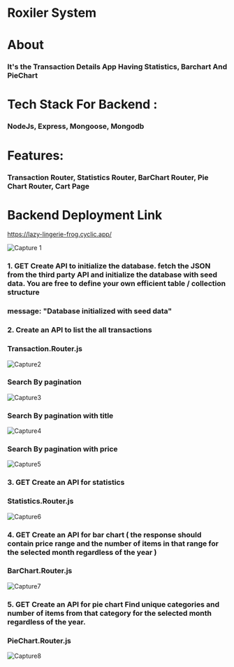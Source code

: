 <h1>Roxiler System</h1>

<h1>About</h1>

<h3> It's the Transaction Details App Having Statistics, Barchart And PieChart</h3>

<h1>Tech Stack For Backend :</h1> <h3>NodeJs, Express, Mongoose, Mongodb </h3>

<h1>Features:</h1> <h3>Transaction Router, Statistics Router, BarChart Router, Pie Chart Router, Cart Page</h3>

<h1>Backend Deployment Link </h1>

https://lazy-lingerie-frog.cyclic.app/


![Capture 1](https://github.com/charchit07/roxiler-system/assets/110049484/f12ac199-bf39-4b06-b0a0-94e842893fc4)

 <h3>1. GET Create API to initialize the database. fetch the JSON from the third party API and
initialize the database with seed data. You are free to define your own efficient table /
collection structure </h3>

<h3> message: "Database initialized with seed data" </h3>


<h3>2. Create an API to list the all transactions </h3>
<h3> Transaction.Router.js</h3>

![Capture2](https://github.com/charchit07/roxiler-system/assets/110049484/eea87848-61b6-44ec-91b9-e85d208565a0)

<h3>Search By pagination </h3>

![Capture3](https://github.com/charchit07/roxiler-system/assets/110049484/01505911-8b5b-4598-8a39-0036181377b4)

<h3>Search By pagination with title  </h3>

![Capture4](https://github.com/charchit07/roxiler-system/assets/110049484/7df9a75b-959f-45ca-a5ff-1197b8fb4a1c)

<h3>Search By pagination with price  </h3>

![Capture5](https://github.com/charchit07/roxiler-system/assets/110049484/242f0603-0b0e-479e-8719-9c442043d576)


<h3>3. GET Create an API for statistics</h3>
<h3> Statistics.Router.js</h3>

![Capture6](https://github.com/charchit07/roxiler-system/assets/110049484/df75e287-a8cb-4593-8a7b-99965bca2f49)


<h3>4. GET Create an API for bar chart ( the response should contain price range and the number
of items in that range for the selected month regardless of the year )</h3>

<h3> BarChart.Router.js</h3>

![Capture7](https://github.com/charchit07/roxiler-system/assets/110049484/7ec5c601-efcf-413e-b8df-58fdc4453a92)



 <h3> 5. GET Create an API for pie chart Find unique categories and number of items from that
category for the selected month regardless of the year. </h3>

<h3> PieChart.Router.js</h3>

![Capture8](https://github.com/charchit07/roxiler-system/assets/110049484/b38e79e2-bd56-4d30-aa1b-7eb4c229fe05)






